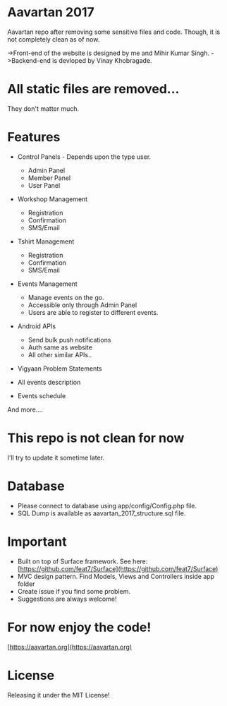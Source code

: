 # Aavartan 2017
Aavartan repo after removing some sensitive files and code.
Though, it is not completely clean as of now.

->Front-end of the website is designed by me and Mihir Kumar Singh.
->Backend-end is devloped by Vinay Khobragade.


# All static files are removed...
They don't matter much.

# Features
- Control Panels - Depends upon the type user.
	- Admin Panel
	- Member Panel
	- User Panel

- Workshop Management
	- Registration
	- Confirmation
	- SMS/Email

- Tshirt Management
	- Registration
	- Confirmation
	- SMS/Email

- Events Management
	- Manage events on the go.
	- Accessible only through Admin Panel
	- Users are able to register to different events.

- Android APIs
	- Send bulk push notifications
	- Auth same as website
	- All other similar APIs..

- Vigyaan Problem Statements
- All events description
- Events schedule

And more....

# This repo is not clean for now
I'll try to update it sometime later.

# Database
- Please connect to database using app/config/Config.php file.
- SQL Dump is available as aavartan_2017_structure.sql file.

# Important

- Built on top of Surface framework. See here: [https://github.com/feat7/Surface](https://github.com/feat7/Surface)
- MVC design pattern. Find Models, Views and Controllers inside app folder
- Create issue if you find some problem.
- Suggestions are always welcome!

# For now enjoy the code!
[https://aavartan.org](https://aavartan.org)

# License
Releasing it under the MIT License!
